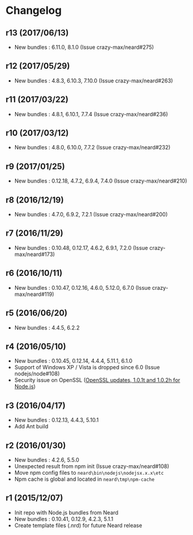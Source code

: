 # Changelog

## r13 (2017/06/13)

* New bundles : 6.11.0, 8.1.0 (Issue crazy-max/neard#275)

## r12 (2017/05/29)

* New bundles : 4.8.3, 6.10.3, 7.10.0 (Issue crazy-max/neard#263)

## r11 (2017/03/22)

* New bundles : 4.8.1, 6.10.1, 7.7.4 (Issue crazy-max/neard#236)

## r10 (2017/03/12)

* New bundles : 4.8.0, 6.10.0, 7.7.2 (Issue crazy-max/neard#232)

## r9 (2017/01/25)

* New bundles : 0.12.18, 4.7.2, 6.9.4, 7.4.0 (Issue crazy-max/neard#210)

## r8 (2016/12/19)

* New bundles : 4.7.0, 6.9.2, 7.2.1 (Issue crazy-max/neard#200)

## r7 (2016/11/29)

* New bundles : 0.10.48, 0.12.17, 4.6.2, 6.9.1, 7.2.0 (Issue crazy-max/neard#173)

## r6 (2016/10/11)

* New bundles : 0.10.47, 0.12.16, 4.6.0, 5.12.0, 6.7.0 (Issue crazy-max/neard#119)

## r5 (2016/06/20)

* New bundles : 4.4.5, 6.2.2

## r4 (2016/05/10)

* New bundles : 0.10.45, 0.12.14, 4.4.4, 5.11.1, 6.1.0
* Support of Windows XP / Vista is dropped since 6.0 (Issue nodejs/node#108)
* Security issue on OpenSSL ([OpenSSL updates, 1.0.1t and 1.0.2h for Node.js](https://nodejs.org/en/blog/vulnerability/openssl-may-2016/))

## r3 (2016/04/17)

* New bundles : 0.12.13, 4.4.3, 5.10.1
* Add Ant build

## r2 (2016/01/30)

* New bundles : 4.2.6, 5.5.0
* Unexpected result from npm init (Issue crazy-max/neard#108)
* Move npm config files to `neard\bin\nodejs\nodejsx.x.x\etc`
* Npm cache is global and located in `neard\tmp\npm-cache`

## r1 (2015/12/07)

* Init repo with Node.js bundles from Neard
* New bundles : 0.10.41, 0.12.9, 4.2.3, 5.1.1
* Create template files (.nrd) for future Neard release
